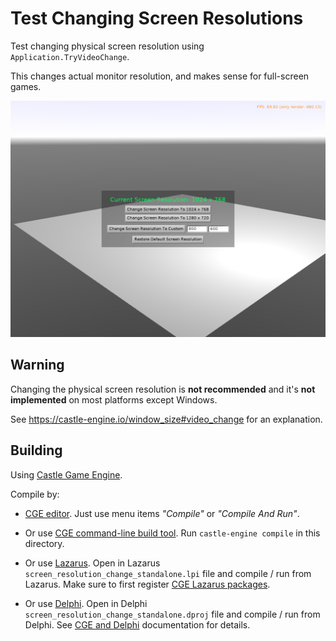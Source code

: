 # Test Changing Screen Resolutions

Test changing physical screen resolution using `Application.TryVideoChange`.

This changes actual monitor resolution, and makes sense for full-screen games.

![Screenshot](screenshot.png)

## Warning

Changing the physical screen resolution is **not recommended** and it's **not implemented** on most platforms except Windows.

See https://castle-engine.io/window_size#video_change for an explanation.

## Building

Using [Castle Game Engine](https://castle-engine.io/).

Compile by:

- [CGE editor](https://castle-engine.io/editor). Just use menu items _"Compile"_ or _"Compile And Run"_.

- Or use [CGE command-line build tool](https://castle-engine.io/build_tool). Run `castle-engine compile` in this directory.

- Or use [Lazarus](https://www.lazarus-ide.org/). Open in Lazarus `screen_resolution_change_standalone.lpi` file and compile / run from Lazarus. Make sure to first register [CGE Lazarus packages](https://castle-engine.io/lazarus).

- Or use [Delphi](https://www.embarcadero.com/products/Delphi). Open in Delphi `screen_resolution_change_standalone.dproj` file and compile / run from Delphi. See [CGE and Delphi](https://castle-engine.io/delphi) documentation for details.